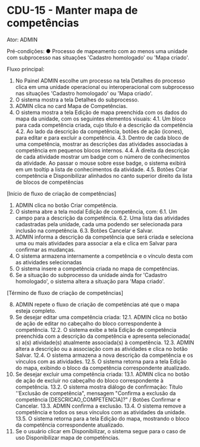 # CDU-15 - Manter mapa de competências

Ator: ADMIN

Pré-condições:
● Processo de mapeamento com ao menos uma unidade com subprocesso nas situações 'Cadastro homologado' ou 'Mapa criado'.

Fluxo principal:

1. No Painel ADMIN escolhe um processo na tela Detalhes do processo clica em uma unidade operacional ou interoperacional
   com subprocesso nas situações 'Cadastro homologado' ou 'Mapa criado'.
2. O sistema mostra a tela Detalhes do subprocesso.
3. ADMIN clica no card Mapa de Competências.
4. O sistema mostra a tela Edição de mapa preenchida com os dados do mapa da unidade, com os seguintes elementos
   visuais:
   4.1. Um bloco para cada competência criada, cujo título é a descrição da competência
   4.2. Ao lado da descrição da competência, botões de ação (ícones), para editar e para excluir a competência.
   4.3. Dentro de cada bloco de uma competência, mostrar as descrições das atividades associadas à competência em
   pequenos blocos internos.
   4.4. À direita da descrição de cada atividade mostrar um badge com o número de conhecimentos da atividade. Ao passar
   o mouse sobre esse badge, o sistema exibirá em um tooltip a lista de conhecimentos da atividade.
   4.5. Botões Criar competência e Disponibilizar alinhados no canto superior direito da lista de blocos de competências
   
[Início de fluxo de criação de competências]

1. ADMIN clica no botão Criar competência.
2. O sistema abre a tela modal Edição de competência, com:
   6.1. Um campo para a descrição da competência.
   6.2. Uma lista das atividades cadastradas pela unidade, cada uma podendo ser selecionada para inclusão na
   competência.
   6.3. Botões Cancelar e Salvar.
3. ADMIN informa a descrição da competência que será criada e seleciona uma ou mais atividades para associar a ela e
   clica em Salvar para confirmar as mudanças.
4. O sistema armazena internamente a competência e o vínculo desta com as atividades selecionadas
5. O sistema insere a competência criada no mapa de competências.
6. Se a situação do subprocesso da unidade ainda for 'Cadastro homologado', o sistema altera a situação para 'Mapa
   criado'.

[Término de fluxo de criação de competências]

8. ADMIN repete o fluxo de criação de competências até que o mapa esteja completo.
8. Se desejar editar uma competência criada:
   12.1. ADMIN clica no botão de ação de editar no cabeçalho do bloco correspondente à competência.
   12.2. O sistema exibe a tela Edição de competência preenchida com a descrição da competência e apresenta selecionada(
   s) a(s) atividade(s) atualmente associada(s) à competência.
   12.3. ADMIN altera a descrição ou a associação com as atividades e clica no botão Salvar.
   12.4. O sistema armazena a nova descrição da competência e os vínculos com as atividades.
   12.5. O sistema retorna para a tela Edição do mapa, exibindo o bloco da competência correspondente atualizado.
9. Se desejar excluir uma competência criada:
   13.1. ADMIN clica no botão de ação de excluir no cabeçalho do bloco correspondente à competência.
   13.2. O sistema mostra diálogo de confirmação: Título ''Exclusão de competência", mensagem "Confirma a exclusão da
   competência [DESCRICAO_COMPETENCIA]?" / Botões Confirmar e Cancelar.
   13.3. ADMIN confirma a exclusão.
   13.4. O sistema remove a competência e todos os seus vínculos com as atividades da unidade.
   13.5. O sistema retorna para a tela Edição do mapa, mostrando o bloco da competência correspondente atualizado.
10. Se o usuário clicar em Disponibilizar, o sistema segue para o caso de uso Disponibilizar mapa de competências.